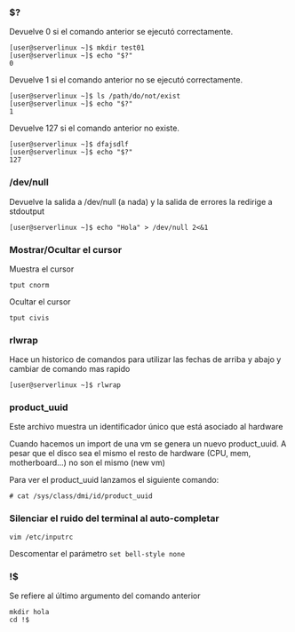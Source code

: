 ### $?
Devuelve 0 si el comando anterior se ejecutó correctamente.
```
[user@serverlinux ~]$ mkdir test01
[user@serverlinux ~]$ echo "$?"
0
```
Devuelve 1 si el comando anterior no se ejecutó correctamente.
```
[user@serverlinux ~]$ ls /path/do/not/exist
[user@serverlinux ~]$ echo "$?"
1
```
Devuelve 127 si el comando anterior no existe.
```
[user@serverlinux ~]$ dfajsdlf
[user@serverlinux ~]$ echo "$?"
127
```

### /dev/null
Devuelve la salida a /dev/null (a nada) y la salida de errores la redirige a stdoutput
```
[user@serverlinux ~]$ echo "Hola" > /dev/null 2<&1
```

### Mostrar/Ocultar el cursor
Muestra el cursor
```
tput cnorm
```
Ocultar el cursor
```
tput civis
```
### rlwrap
Hace un historico de comandos para utilizar las fechas de arriba y abajo y cambiar de comando mas rapido
```
[user@serverlinux ~]$ rlwrap
```
### product_uuid
Este archivo muestra un identificador único que está asociado al hardware

Cuando hacemos un import de una vm se genera un nuevo product_uuid. A pesar que el disco sea el mismo el resto de hardware (CPU, mem, motherboard...) no son el mismo (new vm)

Para ver el product_uuid lanzamos el siguiente comando:
```
# cat /sys/class/dmi/id/product_uuid
```

### Silenciar el ruido del terminal al auto-completar
```terminal
vim /etc/inputrc
```
Descomentar el parámetro `set bell-style none`

### !$
Se refiere al último argumento del comando anterior

```terminal
mkdir hola
cd !$
```
